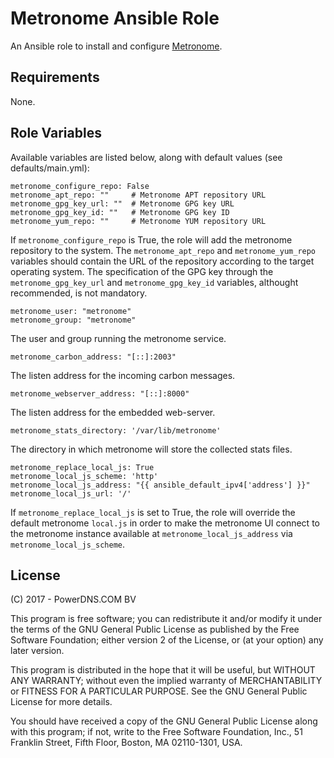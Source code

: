 Metronome Ansible Role
======================

An Ansible role to install and configure [Metronome](https://github.com/ahupowerdns/metronome).

Requirements
------------

None.

Role Variables
--------------

Available variables are listed below, along with default values (see defaults/main.yml):

```
metronome_configure_repo: False
metronome_apt_repo: ""     # Metronome APT repository URL
metronome_gpg_key_url: ""  # Metronome GPG key URL
metronome_gpg_key_id: ""   # Metronome GPG key ID
metronome_yum_repo: ""     # Metronome YUM repository URL
```

If `metronome_configure_repo` is True, the role will add the metronome repository to the system.
The `metronome_apt_repo` and `metronome_yum_repo` variables should contain the URL of the repository according to the target operating system.
The specification of the GPG key through the `metronome_gpg_key_url` and `metronome_gpg_key_id` variables, althought recommended, is not mandatory.

```
metronome_user: "metronome"
metronome_group: "metronome"
```

The user and group running the metronome service.

```
metronome_carbon_address: "[::]:2003"
```

The listen address for the incoming carbon messages.

```
metronome_webserver_address: "[::]:8000"
```

The listen address for the embedded web-server.

```
metronome_stats_directory: '/var/lib/metronome'
```

The directory in which metronome will store the collected stats files.

```
metronome_replace_local_js: True
metronome_local_js_scheme: 'http'
metronome_local_js_address: "{{ ansible_default_ipv4['address'] }}"
metronome_local_js_url: '/'
```

If `metronome_replace_local_js` is set to True, the role will override the default metronome `local.js` in order to make
the metronome UI connect to the metronome instance available at `metronome_local_js_address` via `metronome_local_js_scheme`.

License
-------

(C) 2017 - PowerDNS.COM BV

This program is free software; you can redistribute it and/or modify it under the terms of the GNU General Public License as published by the Free Software Foundation; either version 2 of the License, or (at your option) any later version.

This program is distributed in the hope that it will be useful, but WITHOUT ANY WARRANTY; without even the implied warranty of MERCHANTABILITY or FITNESS FOR A PARTICULAR PURPOSE. See the GNU General Public License for more details.

You should have received a copy of the GNU General Public License along with this program; if not, write to the Free Software Foundation, Inc., 51 Franklin Street, Fifth Floor, Boston, MA 02110-1301, USA.
